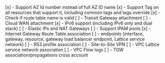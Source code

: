 [x] - Support AZ Id number instead of full AZ ID name
[x] - Support Tag on all resources that support it, including common tags and tags override
[x] - Check if route table name is valid
[ ] - Transit Gateway attachment
[ ] - Cloud WAN attachment
[x] - IPv6 support (including IPv6 only and dual stack)
[ ] - Elastic IPs and NAT Gateways 
[ ] - Support IPAM pools
[x] - Internet Gateway Route Table association
[ ] - endpoints (interface, gateway, resource, gateway load balancer endpoint, Lattice service network)
[ ] - R53 profile association
[ ] - Site-to-Site VPN
[ ] - VPC Lattice service network association
[ ] - VPC Flow logs
[ ] - TGW association/propagations cross account
